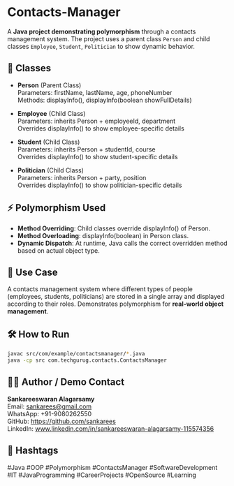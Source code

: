 # Contacts-Manager

A **Java project demonstrating polymorphism** through a contacts management system. The project uses a parent class `Person` and child classes `Employee`, `Student`, `Politician` to show dynamic behavior.

## 🧱 Classes

- **Person** (Parent Class)  
  Parameters: firstName, lastName, age, phoneNumber  
  Methods: displayInfo(), displayInfo(boolean showFullDetails)

- **Employee** (Child Class)  
  Parameters: inherits Person + employeeId, department  
  Overrides displayInfo() to show employee-specific details

- **Student** (Child Class)  
  Parameters: inherits Person + studentId, course  
  Overrides displayInfo() to show student-specific details

- **Politician** (Child Class)  
  Parameters: inherits Person + party, position  
  Overrides displayInfo() to show politician-specific details

## ⚡ Polymorphism Used
- **Method Overriding**: Child classes override displayInfo() of Person.  
- **Method Overloading**: displayInfo(boolean) in Person class.  
- **Dynamic Dispatch**: At runtime, Java calls the correct overridden method based on actual object type.

## 🎯 Use Case
A contacts management system where different types of people (employees, students, politicians) are stored in a single array and displayed according to their roles. Demonstrates polymorphism for **real-world object management**.

## 🛠️ How to Run
```bash
javac src/com/example/contactsmanager/*.java
java -cp src com.techgurug.contacts.ContactsManager
```

## 👨‍🏫 Author / Demo Contact
**Sankareeswaran Alagarsamy**  
Email: sankarees@gmail.com  
WhatsApp: +91-9080262550  
GitHub: https://github.com/sankarees  
LinkedIn: www.linkedin.com/in/sankareeswaran-alagarsamy-115574356  

## 🔖 Hashtags
#Java #OOP #Polymorphism #ContactsManager #SoftwareDevelopment #IT #JavaProgramming #CareerProjects #OpenSource #Learning